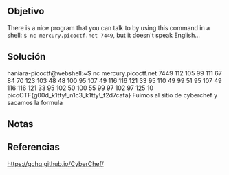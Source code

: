 ## Objetivo
There is a nice program that you can talk to by using this command in a shell: `$ nc mercury.picoctf.net 7449`, but it doesn't speak English...
## Solución
haniara-picoctf@webshell:~$ nc mercury.picoctf.net 7449
112 
105 
99 
111 
67 
84 
70 
123 
103 
48 
48 
100 
95 
107 
49 
116 
116 
121 
33 
95 
110 
49 
99 
51 
95 
107 
49 
116 
116 
121 
33 
95 
102 
50 
100 
55 
99 
97 
102 
97 
125 
10 
picoCTF{g00d_k1tty!_n1c3_k1tty!_f2d7cafa}
Fuimos al sitio de cyberchef y sacamos la formula
## Notas

## Referencias
https://gchq.github.io/CyberChef/
